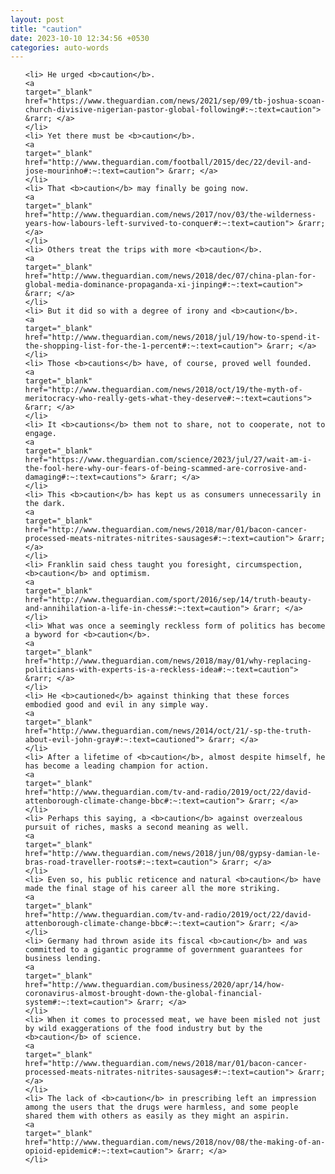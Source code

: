 ```yaml
---
layout: post
title: "caution"
date: 2023-10-10 12:34:56 +0530
categories: auto-words
---
```

<ol>

    <li> He urged <b>caution</b>.
    <a 
    target="_blank" 
    href="https://www.theguardian.com/news/2021/sep/09/tb-joshua-scoan-church-divisive-nigerian-pastor-global-following#:~:text=caution"> &rarr; </a>
    </li>
    <li> Yet there must be <b>caution</b>.
    <a 
    target="_blank" 
    href="http://www.theguardian.com/football/2015/dec/22/devil-and-jose-mourinho#:~:text=caution"> &rarr; </a>
    </li>
    <li> That <b>caution</b> may finally be going now.
    <a 
    target="_blank" 
    href="http://www.theguardian.com/news/2017/nov/03/the-wilderness-years-how-labours-left-survived-to-conquer#:~:text=caution"> &rarr; </a>
    </li>
    <li> Others treat the trips with more <b>caution</b>.
    <a 
    target="_blank" 
    href="http://www.theguardian.com/news/2018/dec/07/china-plan-for-global-media-dominance-propaganda-xi-jinping#:~:text=caution"> &rarr; </a>
    </li>
    <li> But it did so with a degree of irony and <b>caution</b>.
    <a 
    target="_blank" 
    href="http://www.theguardian.com/news/2018/jul/19/how-to-spend-it-the-shopping-list-for-the-1-percent#:~:text=caution"> &rarr; </a>
    </li>
    <li> Those <b>cautions</b> have, of course, proved well founded.
    <a 
    target="_blank" 
    href="http://www.theguardian.com/news/2018/oct/19/the-myth-of-meritocracy-who-really-gets-what-they-deserve#:~:text=cautions"> &rarr; </a>
    </li>
    <li> It <b>cautions</b> them not to share, not to cooperate, not to engage.
    <a 
    target="_blank" 
    href="https://www.theguardian.com/science/2023/jul/27/wait-am-i-the-fool-here-why-our-fears-of-being-scammed-are-corrosive-and-damaging#:~:text=cautions"> &rarr; </a>
    </li>
    <li> This <b>caution</b> has kept us as consumers unnecessarily in the dark.
    <a 
    target="_blank" 
    href="http://www.theguardian.com/news/2018/mar/01/bacon-cancer-processed-meats-nitrates-nitrites-sausages#:~:text=caution"> &rarr; </a>
    </li>
    <li> Franklin said chess taught you foresight, circumspection, <b>caution</b> and optimism.
    <a 
    target="_blank" 
    href="http://www.theguardian.com/sport/2016/sep/14/truth-beauty-and-annihilation-a-life-in-chess#:~:text=caution"> &rarr; </a>
    </li>
    <li> What was once a seemingly reckless form of politics has become a byword for <b>caution</b>.
    <a 
    target="_blank" 
    href="http://www.theguardian.com/news/2018/may/01/why-replacing-politicians-with-experts-is-a-reckless-idea#:~:text=caution"> &rarr; </a>
    </li>
    <li> He <b>cautioned</b> against thinking that these forces embodied good and evil in any simple way.
    <a 
    target="_blank" 
    href="http://www.theguardian.com/news/2014/oct/21/-sp-the-truth-about-evil-john-gray#:~:text=cautioned"> &rarr; </a>
    </li>
    <li> After a lifetime of <b>caution</b>, almost despite himself, he has become a leading champion for action.
    <a 
    target="_blank" 
    href="http://www.theguardian.com/tv-and-radio/2019/oct/22/david-attenborough-climate-change-bbc#:~:text=caution"> &rarr; </a>
    </li>
    <li> Perhaps this saying, a <b>caution</b> against overzealous pursuit of riches, masks a second meaning as well.
    <a 
    target="_blank" 
    href="http://www.theguardian.com/news/2018/jun/08/gypsy-damian-le-bras-road-traveller-roots#:~:text=caution"> &rarr; </a>
    </li>
    <li> Even so, his public reticence and natural <b>caution</b> have made the final stage of his career all the more striking.
    <a 
    target="_blank" 
    href="http://www.theguardian.com/tv-and-radio/2019/oct/22/david-attenborough-climate-change-bbc#:~:text=caution"> &rarr; </a>
    </li>
    <li> Germany had thrown aside its fiscal <b>caution</b> and was committed to a gigantic programme of government guarantees for business lending.
    <a 
    target="_blank" 
    href="http://www.theguardian.com/business/2020/apr/14/how-coronavirus-almost-brought-down-the-global-financial-system#:~:text=caution"> &rarr; </a>
    </li>
    <li> When it comes to processed meat, we have been misled not just by wild exaggerations of the food industry but by the <b>caution</b> of science.
    <a 
    target="_blank" 
    href="http://www.theguardian.com/news/2018/mar/01/bacon-cancer-processed-meats-nitrates-nitrites-sausages#:~:text=caution"> &rarr; </a>
    </li>
    <li> The lack of <b>caution</b> in prescribing left an impression among the users that the drugs were harmless, and some people shared them with others as easily as they might an aspirin.
    <a 
    target="_blank" 
    href="http://www.theguardian.com/news/2018/nov/08/the-making-of-an-opioid-epidemic#:~:text=caution"> &rarr; </a>
    </li>